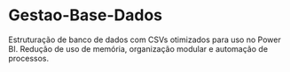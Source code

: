 # Gestao-Base-Dados
Estruturação de banco de dados com CSVs otimizados para uso no Power BI. Redução de uso de memória, organização modular e automação de processos.
